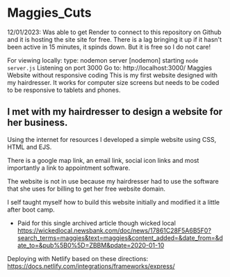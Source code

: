 # Maggies_Cuts

12/01/2023: Was able to get Render to connect to this repository on Github and it is hosting the site site for free. There is a lag bringing it up if it hasn't been active in 15 minutes, it spinds down. But it is free so I do not care!

For viewing locally: 
type: nodemon server 
[nodemon] starting `node server.js`
Listening on port 3000
Go to: http://localhost:3000/
Maggies Website without responsive coding
This is my first website designed with my hairdresser.
It works for computer size screens but needs to be coded to be responsive to tablets and phones.

## I met with my hairdresser to design a website for her business.

Using the internet for resources I developed a simple website using CSS, HTML and EJS.

There is a google map link, an email link, social icon links and most importantly a link to appointment software.

The website is not in use because my hairdresser had to use the software that she uses for billing to get her free website domain.

I self taught myself how to build this website initially and modified it a little after boot camp.

- Paid for this single archived article though wicked local
https://wickedlocal.newsbank.com/doc/news/17861C28F5A6B5F0?search_terms=maggies&text=maggies&content_added=&date_from=&date_to=&pub%5B0%5D=ZBBM&pdate=2020-01-10

Deploying with Netlify based on these directions: https://docs.netlify.com/integrations/frameworks/express/
